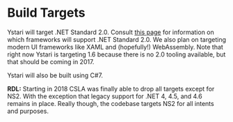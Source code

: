 # Build Targets

Ystari will target .NET Standard 2.0. Consult [this page](https://github.com/dotnet/standard/blob/master/docs/versions.md) for information on which frameworks will support .NET Standard 2.0. We also plan on targeting modern UI frameworks like XAML and (hopefully!) WebAssembly. Note that right now Ystari is targeting 1.6 because there is no 2.0 tooling available, but that should be coming in 2017.

Ystari will also be built using C#7.

**RDL:** Starting in 2018 CSLA was finally able to drop all targets except for NS2. With the exception that legacy support for .NET 4, 4.5, and 4.6 remains in place. Really though, the codebase targets NS2 for all intents and purposes.
